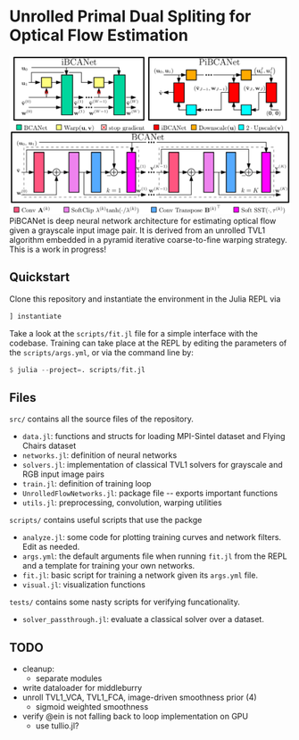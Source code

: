 # Unrolled Primal Dual Spliting for Optical Flow Estimation
![architecture](report/architecture.png "Architecture")
PiBCANet is deep neural network architecture for estimating optical flow given a grayscale input image pair.
It is derived from an unrolled TVL1 algorithm embedded in a pyramid iterative coarse-to-fine warping strategy.
This is a work in progress!

## Quickstart
Clone this repository and instantiate the environment in the Julia REPL via
```julia
] instantiate
```

Take a look at the `scripts/fit.jl` file for a simple interface with the codebase.
Training can take place at the REPL by editing the parameters of the `scripts/args.yml`,
or via the command line by:
```julia
$ julia --project=. scripts/fit.jl 
```

## Files
`src/` contains all the source files of the repository.
- `data.jl`: functions and structs for loading MPI-Sintel dataset and Flying Chairs dataset
- `networks.jl`: definition of neural networks
- `solvers.jl`: implementation of classical TVL1 solvers for grayscale and RGB input image pairs
- `train.jl`: definition of training loop
- `UnrolledFlowNetworks.jl`: package file -- exports important functions
- `utils.jl`: preprocessing, convolution, warping utilities

`scripts/` contains useful scripts that use the packge
- `analyze.jl`: some code for plotting training curves and network filters. Edit as needed.
- `args.yml`: the default arguments file when running `fit.jl` from the REPL and a template for training 
your own networks.
- `fit.jl`: basic script for training a network given its `args.yml` file.
- `visual.jl`: visualization functions

`tests/` contains some nasty scripts for verifying funcationality.
- `solver_passthrough.jl`: evaluate a classical solver over a dataset.

## TODO
- cleanup:
	- separate modules
- write dataloader for middleburry
- unroll TVL1\_VCA, TVL1\_FCA, image-driven smoothness prior (4)
	- sigmoid weighted smoothness
- verify @ein is not falling back to loop implementation on GPU
	- use tullio.jl?
